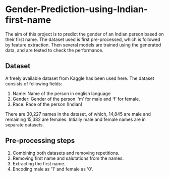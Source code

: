 # Gender-Prediction-using-Indian-first-name

The aim of this project is to predict the gender of an Indian person based on their first name. The dataset used is first pre-processed, which is followed by feature extraction. Then several models are trained using the generated data, and are tested to check the performance.

## Dataset

A freely available dataset from Kaggle has been used here. The dataset consists of following fields:
1) Name: Name of the person in english language
2) Gender: Gender of the person. ‘m’ for male and ‘f’ for female.
3) Race: Race of the person (Indian)

There are 30,227 names in the dataset, of which, 14,845 are male and remaining 15,382 are females. Intially male and female names are in separate datasets.

## Pre-processing steps
1) Combining both datasets and removing repetitions. 
2) Removing first name and salutations from the names.
3) Extracting the first name.
4) Encoding male as '1' and female as '0'.



